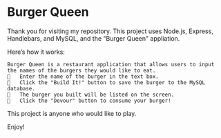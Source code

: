 # Burger Queen

Thank you for visiting my repository. This project uses Node.js, Express, Handlebars, and MySQL, and the "Burger Queen" appliation. 

Here’s how it works:

    Burger Queen is a restaurant application that allows users to input the names of the burgers they would like to eat.
    	Enter the name of the burger in the text box.
    	Click the "Build It!" button to save the burger to the MySQL database.
    	The burger you built will be listed on the screen.
    	Click the "Devour" button to consume your burger!
    
This project is anyone who would like to play.

Enjoy!